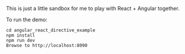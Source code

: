 This is just a little sandbox for me to play with React + Angular together.

To run the demo:

```
cd angular_react_directive_example
npm install
npm run dev
Browse to http://localhost:8090
```
